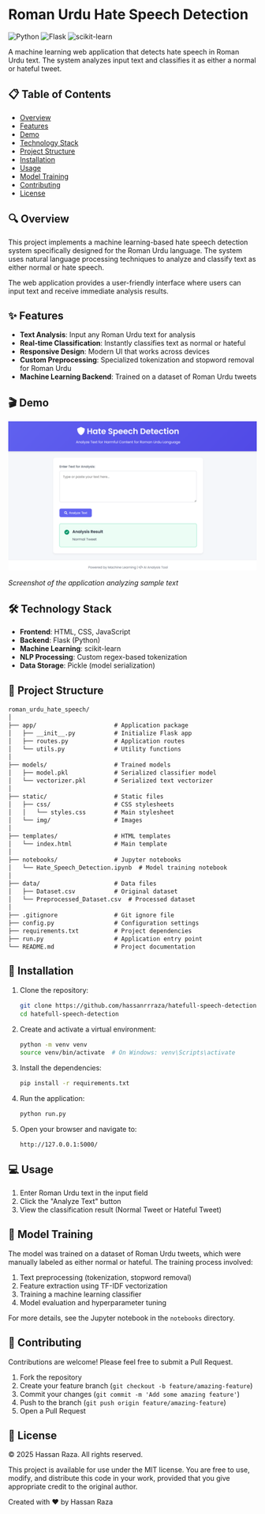 # Roman Urdu Hate Speech Detection

![Python](https://img.shields.io/badge/python-v3.7+-blue.svg)
![Flask](https://img.shields.io/badge/flask-v2.0.1-green.svg)
![scikit-learn](https://img.shields.io/badge/scikit--learn-latest-orange.svg)

A machine learning web application that detects hate speech in Roman Urdu text. The system analyzes input text and classifies it as either a normal or hateful tweet.

## 📋 Table of Contents
- [Overview](#overview)
- [Features](#features)
- [Demo](#demo)
- [Technology Stack](#technology-stack)
- [Project Structure](#project-structure)
- [Installation](#installation)
- [Usage](#usage)
- [Model Training](#model-training)
- [Contributing](#contributing)
- [License](#license)

## 🔍 Overview

This project implements a machine learning-based hate speech detection system specifically designed for the Roman Urdu language. The system uses natural language processing techniques to analyze and classify text as either normal or hate speech.

The web application provides a user-friendly interface where users can input text and receive immediate analysis results.

## ✨ Features

- **Text Analysis**: Input any Roman Urdu text for analysis
- **Real-time Classification**: Instantly classifies text as normal or hateful
- **Responsive Design**: Modern UI that works across devices
- **Custom Preprocessing**: Specialized tokenization and stopword removal for Roman Urdu
- **Machine Learning Backend**: Trained on a dataset of Roman Urdu tweets

## 🎬 Demo

![Demo Screenshot](app/static/img/screenshot.png)

*Screenshot of the application analyzing sample text*

## 🛠️ Technology Stack

- **Frontend**: HTML, CSS, JavaScript
- **Backend**: Flask (Python)
- **Machine Learning**: scikit-learn
- **NLP Processing**: Custom regex-based tokenization
- **Data Storage**: Pickle (model serialization)

## 📁 Project Structure

```
roman_urdu_hate_speech/
│
├── app/                      # Application package
│   ├── __init__.py           # Initialize Flask app
│   ├── routes.py             # Application routes
│   └── utils.py              # Utility functions
│
├── models/                   # Trained models
│   ├── model.pkl             # Serialized classifier model
│   └── vectorizer.pkl        # Serialized text vectorizer
│
├── static/                   # Static files
│   ├── css/                  # CSS stylesheets
│   │   └── styles.css        # Main stylesheet
│   └── img/                  # Images
│
├── templates/                # HTML templates
│   └── index.html            # Main template
│
├── notebooks/                # Jupyter notebooks
│   └── Hate_Speech_Detection.ipynb  # Model training notebook
│
├── data/                     # Data files
│   ├── Dataset.csv           # Original dataset
│   └── Preprocessed_Dataset.csv  # Processed dataset
│
├── .gitignore                # Git ignore file
├── config.py                 # Configuration settings
├── requirements.txt          # Project dependencies
├── run.py                    # Application entry point
└── README.md                 # Project documentation
```

## 🚀 Installation

1. Clone the repository:
   ```bash
   git clone https://github.com/hassanrrraza/hatefull-speech-detection.git
   cd hatefull-speech-detection
   ```

2. Create and activate a virtual environment:
   ```bash
   python -m venv venv
   source venv/bin/activate  # On Windows: venv\Scripts\activate
   ```

3. Install the dependencies:
   ```bash
   pip install -r requirements.txt
   ```

4. Run the application:
   ```bash
   python run.py
   ```

5. Open your browser and navigate to:
   ```
   http://127.0.0.1:5000/
   ```

## 💻 Usage

1. Enter Roman Urdu text in the input field
2. Click the "Analyze Text" button
3. View the classification result (Normal Tweet or Hateful Tweet)

## 🧠 Model Training

The model was trained on a dataset of Roman Urdu tweets, which were manually labeled as either normal or hateful. The training process involved:

1. Text preprocessing (tokenization, stopword removal)
2. Feature extraction using TF-IDF vectorization
3. Training a machine learning classifier
4. Model evaluation and hyperparameter tuning

For more details, see the Jupyter notebook in the `notebooks` directory.

## 🤝 Contributing

Contributions are welcome! Please feel free to submit a Pull Request.

1. Fork the repository
2. Create your feature branch (`git checkout -b feature/amazing-feature`)
3. Commit your changes (`git commit -m 'Add some amazing feature'`)
4. Push to the branch (`git push origin feature/amazing-feature`)
5. Open a Pull Request

## 📄 License

© 2025 Hassan Raza. All rights reserved.

This project is available for use under the MIT license. You are free to use, modify, and distribute this code in your work, provided that you give appropriate credit to the original author.


Created with ❤️ by Hassan Raza